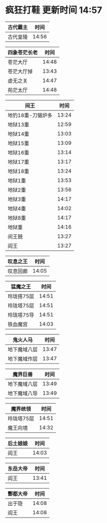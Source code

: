# 疯狂打鞋 更新时间 14:57

| 古代霸主   | 时间    |
|--------|-------|
| 古代皇陵 | 14:56 |

| 四象苍茫长老   | 时间    |
|--------|-------|
| 苍茫大厅 | 14:48 |
| 苍茫大厅掉 | 13:43 |
| 虚无之关 | 14:47 |
| 苑茫太厅 | 14:48 |

| 间王   | 时间    |
|--------|-------|
| 地钓18重-刀锯炉多 | 13:24 |
| 地狱13重 | 12:59 |
| 地狱14重 | 13:03 |
| 地狱15重 | 13:09 |
| 地狱16重 | 13:14 |
| 地狱17重 | 13:17 |
| 地狱18重 | 13:24 |
| 地狱1重 | 13:53 |
| 地狱2重 | 13:56 |
| 地狱3重 | 14:17 |
| 地狱4重 | 14:02 |
| 地狱8重 | 14:17 |
| 地狱重 | 14:16 |
| 间王兢 | 13:27 |
| 阎王 | 13:27 |

| 叹息之王   | 时间    |
|--------|-------|
| 叹息回廊 | 14:05 |

| 猛魔之王   | 时间    |
|--------|-------|
| 玲珑搭75层 | 14:51 |
| 玲珑塔75层 | 14:51 |
| 玲珑塔75导 | 14:51 |
| 铁血魔宫 | 14:03 |

| 鬼火人马   | 时间    |
|--------|-------|
| 地下魔域八层 | 13:47 |
| 地下魔域作层 | 13:47 |

| 魔界巨兽   | 时间    |
|--------|-------|
| 地下魔域八层 | 13:49 |
| 地下魔域八导 | 13:49 |

| 魔界统领   | 时间    |
|--------|-------|
| 玲珑塔75层 | 14:51 |
| 魔王向境 | 14:32 |

| 后土娘娘   | 时间    |
|--------|-------|
| 阎王 | 14:03 |

| 东岳大帝   | 时间    |
|--------|-------|
| 阎王 | 13:41 |

| 酆都大帝   | 时间    |
|--------|-------|
| 出于隐 | 14:08 |
| 阎王 | 14:08 |